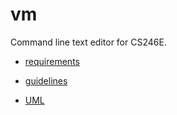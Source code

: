 # vm

Command line text editor for CS246E.

* [requirements](../blob/master/info/vm.pdf)

* [guidelines](../blob/master/info/project_guidelines.pdf)

* [UML](https://www.draw.io/#G1ThVZzSB_cGqDOnmKdLv8JOs5Xahy3zuQ)
